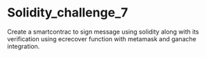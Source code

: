 # Solidity_challenge_7
Create a smartcontrac to sign message using solidity along with its verification using ecrecover function with metamask and ganache integration.
